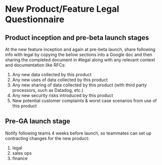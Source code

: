 # New Product/Feature Legal Questionnaire

## Product inception and pre-beta launch stages

At the new feature inception and again at pre-beta launch, share following info with legal by copying the below sections into a Google doc and then sharing the completed document in #legal along with any relevant context and documentation like RFCs:

1. Any new data collected by this product
1. Any new uses of data collected by this product
1. Any new sharing of data collected by this product (with third party processors, such as Datadog, etc.)
1. Any new security risks introduced by this product
1. New potential customer complaints & worst case scenarios from use of this product

## Pre-GA launch stage

Notify following teams 4 weeks before launch, so teammates can set up contracting changes for the new product:

1. legal
1. sales ops
1. finance 
